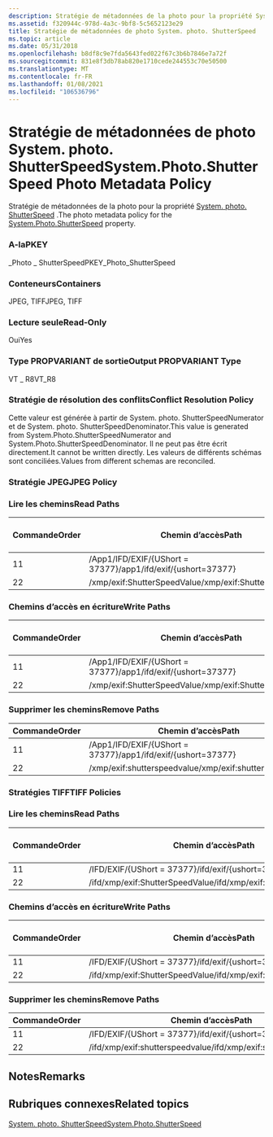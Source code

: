 ```yaml
---
description: Stratégie de métadonnées de la photo pour la propriété System. photo. ShutterSpeed.
ms.assetid: f320944c-978d-4a3c-9bf8-5c5652123e29
title: Stratégie de métadonnées de photo System. photo. ShutterSpeed
ms.topic: article
ms.date: 05/31/2018
ms.openlocfilehash: b8df8c9e7fda5643fed022f67c3b6b7846e7a72f
ms.sourcegitcommit: 831e8f3db78ab820e1710cede244553c70e50500
ms.translationtype: MT
ms.contentlocale: fr-FR
ms.lasthandoff: 01/08/2021
ms.locfileid: "106536796"
---
```

# <a name="systemphotoshutterspeed-photo-metadata-policy"></a><span data-ttu-id="db11d-103">Stratégie de métadonnées de photo System. photo. ShutterSpeed</span><span class="sxs-lookup"><span data-stu-id="db11d-103">System.Photo.ShutterSpeed Photo Metadata Policy</span></span>

<span data-ttu-id="db11d-104">Stratégie de métadonnées de la photo pour la propriété [System. photo. ShutterSpeed](../properties/props-system-photo-shutterspeed.md) .</span><span class="sxs-lookup"><span data-stu-id="db11d-104">The photo metadata policy for the [System.Photo.ShutterSpeed](../properties/props-system-photo-shutterspeed.md) property.</span></span>

### <a name="pkey"></a><span data-ttu-id="db11d-105">A-la</span><span class="sxs-lookup"><span data-stu-id="db11d-105">PKEY</span></span>

<span data-ttu-id="db11d-106">\_Photo \_ ShutterSpeed</span><span class="sxs-lookup"><span data-stu-id="db11d-106">PKEY\_Photo\_ShutterSpeed</span></span>

### <a name="containers"></a><span data-ttu-id="db11d-107">Conteneurs</span><span class="sxs-lookup"><span data-stu-id="db11d-107">Containers</span></span>

<span data-ttu-id="db11d-108">JPEG, TIFF</span><span class="sxs-lookup"><span data-stu-id="db11d-108">JPEG, TIFF</span></span>

### <a name="read-only"></a><span data-ttu-id="db11d-109">Lecture seule</span><span class="sxs-lookup"><span data-stu-id="db11d-109">Read-Only</span></span>

<span data-ttu-id="db11d-110">Oui</span><span class="sxs-lookup"><span data-stu-id="db11d-110">Yes</span></span>

### <a name="output-propvariant-type"></a><span data-ttu-id="db11d-111">Type PROPVARIANT de sortie</span><span class="sxs-lookup"><span data-stu-id="db11d-111">Output PROPVARIANT Type</span></span>

<span data-ttu-id="db11d-112">VT \_ R8</span><span class="sxs-lookup"><span data-stu-id="db11d-112">VT\_R8</span></span>

### <a name="conflict-resolution-policy"></a><span data-ttu-id="db11d-113">Stratégie de résolution des conflits</span><span class="sxs-lookup"><span data-stu-id="db11d-113">Conflict Resolution Policy</span></span>

<span data-ttu-id="db11d-114">Cette valeur est générée à partir de System. photo. ShutterSpeedNumerator et de System. photo. ShutterSpeedDenominator.</span><span class="sxs-lookup"><span data-stu-id="db11d-114">This value is generated from System.Photo.ShutterSpeedNumerator and System.Photo.ShutterSpeedDenominator.</span></span> <span data-ttu-id="db11d-115">Il ne peut pas être écrit directement.</span><span class="sxs-lookup"><span data-stu-id="db11d-115">It cannot be written directly.</span></span> <span data-ttu-id="db11d-116">Les valeurs de différents schémas sont conciliées.</span><span class="sxs-lookup"><span data-stu-id="db11d-116">Values from different schemas are reconciled.</span></span>

### <a name="jpeg-policy"></a><span data-ttu-id="db11d-117">Stratégie JPEG</span><span class="sxs-lookup"><span data-stu-id="db11d-117">JPEG Policy</span></span>

### <a name="read-paths"></a><span data-ttu-id="db11d-118">Lire les chemins</span><span class="sxs-lookup"><span data-stu-id="db11d-118">Read Paths</span></span>



| <span data-ttu-id="db11d-119">Commande</span><span class="sxs-lookup"><span data-stu-id="db11d-119">Order</span></span> | <span data-ttu-id="db11d-120">Chemin d’accès</span><span class="sxs-lookup"><span data-stu-id="db11d-120">Path</span></span>                          | <span data-ttu-id="db11d-121">Format de disque</span><span class="sxs-lookup"><span data-stu-id="db11d-121">Disk Format</span></span> |
|-------|-------------------------------|-------------|
| <span data-ttu-id="db11d-122">1</span><span class="sxs-lookup"><span data-stu-id="db11d-122">1</span></span>     | <span data-ttu-id="db11d-123">/App1/IFD/EXIF/{UShort = 37377}</span><span class="sxs-lookup"><span data-stu-id="db11d-123">/app1/ifd/exif/{ushort=37377}</span></span> |             |
| <span data-ttu-id="db11d-124">2</span><span class="sxs-lookup"><span data-stu-id="db11d-124">2</span></span>     | <span data-ttu-id="db11d-125">/xmp/exif:ShutterSpeedValue</span><span class="sxs-lookup"><span data-stu-id="db11d-125">/xmp/exif:ShutterSpeedValue</span></span>   |             |



 

### <a name="write-paths"></a><span data-ttu-id="db11d-126">Chemins d’accès en écriture</span><span class="sxs-lookup"><span data-stu-id="db11d-126">Write Paths</span></span>



| <span data-ttu-id="db11d-127">Commande</span><span class="sxs-lookup"><span data-stu-id="db11d-127">Order</span></span> | <span data-ttu-id="db11d-128">Chemin d’accès</span><span class="sxs-lookup"><span data-stu-id="db11d-128">Path</span></span>                          | <span data-ttu-id="db11d-129">Format de disque</span><span class="sxs-lookup"><span data-stu-id="db11d-129">Disk Format</span></span> |
|-------|-------------------------------|-------------|
| <span data-ttu-id="db11d-130">1</span><span class="sxs-lookup"><span data-stu-id="db11d-130">1</span></span>     | <span data-ttu-id="db11d-131">/App1/IFD/EXIF/{UShort = 37377}</span><span class="sxs-lookup"><span data-stu-id="db11d-131">/app1/ifd/exif/{ushort=37377}</span></span> |             |
| <span data-ttu-id="db11d-132">2</span><span class="sxs-lookup"><span data-stu-id="db11d-132">2</span></span>     | <span data-ttu-id="db11d-133">/xmp/exif:ShutterSpeedValue</span><span class="sxs-lookup"><span data-stu-id="db11d-133">/xmp/exif:ShutterSpeedValue</span></span>   |             |



 

### <a name="remove-paths"></a><span data-ttu-id="db11d-134">Supprimer les chemins</span><span class="sxs-lookup"><span data-stu-id="db11d-134">Remove Paths</span></span>



| <span data-ttu-id="db11d-135">Commande</span><span class="sxs-lookup"><span data-stu-id="db11d-135">Order</span></span> | <span data-ttu-id="db11d-136">Chemin d’accès</span><span class="sxs-lookup"><span data-stu-id="db11d-136">Path</span></span>                          |
|-------|-------------------------------|
| <span data-ttu-id="db11d-137">1</span><span class="sxs-lookup"><span data-stu-id="db11d-137">1</span></span>     | <span data-ttu-id="db11d-138">/App1/IFD/EXIF/{UShort = 37377}</span><span class="sxs-lookup"><span data-stu-id="db11d-138">/app1/ifd/exif/{ushort=37377}</span></span> |
| <span data-ttu-id="db11d-139">2</span><span class="sxs-lookup"><span data-stu-id="db11d-139">2</span></span>     | <span data-ttu-id="db11d-140">/xmp/exif:shutterspeedvalue</span><span class="sxs-lookup"><span data-stu-id="db11d-140">/xmp/exif:shutterspeedvalue</span></span>   |



 

### <a name="tiff-policies"></a><span data-ttu-id="db11d-141">Stratégies TIFF</span><span class="sxs-lookup"><span data-stu-id="db11d-141">TIFF Policies</span></span>

### <a name="read-paths"></a><span data-ttu-id="db11d-142">Lire les chemins</span><span class="sxs-lookup"><span data-stu-id="db11d-142">Read Paths</span></span>



| <span data-ttu-id="db11d-143">Commande</span><span class="sxs-lookup"><span data-stu-id="db11d-143">Order</span></span> | <span data-ttu-id="db11d-144">Chemin d’accès</span><span class="sxs-lookup"><span data-stu-id="db11d-144">Path</span></span>                            | <span data-ttu-id="db11d-145">Format de disque</span><span class="sxs-lookup"><span data-stu-id="db11d-145">Disk Format</span></span> |
|-------|---------------------------------|-------------|
| <span data-ttu-id="db11d-146">1</span><span class="sxs-lookup"><span data-stu-id="db11d-146">1</span></span>     | <span data-ttu-id="db11d-147">/IFD/EXIF/{UShort = 37377}</span><span class="sxs-lookup"><span data-stu-id="db11d-147">/ifd/exif/{ushort=37377}</span></span>        |             |
| <span data-ttu-id="db11d-148">2</span><span class="sxs-lookup"><span data-stu-id="db11d-148">2</span></span>     | <span data-ttu-id="db11d-149">/ifd/xmp/exif:ShutterSpeedValue</span><span class="sxs-lookup"><span data-stu-id="db11d-149">/ifd/xmp/exif:ShutterSpeedValue</span></span> |             |



 

### <a name="write-paths"></a><span data-ttu-id="db11d-150">Chemins d’accès en écriture</span><span class="sxs-lookup"><span data-stu-id="db11d-150">Write Paths</span></span>



| <span data-ttu-id="db11d-151">Commande</span><span class="sxs-lookup"><span data-stu-id="db11d-151">Order</span></span> | <span data-ttu-id="db11d-152">Chemin d’accès</span><span class="sxs-lookup"><span data-stu-id="db11d-152">Path</span></span>                            | <span data-ttu-id="db11d-153">Format de disque</span><span class="sxs-lookup"><span data-stu-id="db11d-153">Disk Format</span></span> |
|-------|---------------------------------|-------------|
| <span data-ttu-id="db11d-154">1</span><span class="sxs-lookup"><span data-stu-id="db11d-154">1</span></span>     | <span data-ttu-id="db11d-155">/IFD/EXIF/{UShort = 37377}</span><span class="sxs-lookup"><span data-stu-id="db11d-155">/ifd/exif/{ushort=37377}</span></span>        |             |
| <span data-ttu-id="db11d-156">2</span><span class="sxs-lookup"><span data-stu-id="db11d-156">2</span></span>     | <span data-ttu-id="db11d-157">/ifd/xmp/exif:ShutterSpeedValue</span><span class="sxs-lookup"><span data-stu-id="db11d-157">/ifd/xmp/exif:ShutterSpeedValue</span></span> |             |



 

### <a name="remove-paths"></a><span data-ttu-id="db11d-158">Supprimer les chemins</span><span class="sxs-lookup"><span data-stu-id="db11d-158">Remove Paths</span></span>



| <span data-ttu-id="db11d-159">Commande</span><span class="sxs-lookup"><span data-stu-id="db11d-159">Order</span></span> | <span data-ttu-id="db11d-160">Chemin d’accès</span><span class="sxs-lookup"><span data-stu-id="db11d-160">Path</span></span>                            |
|-------|---------------------------------|
| <span data-ttu-id="db11d-161">1</span><span class="sxs-lookup"><span data-stu-id="db11d-161">1</span></span>     | <span data-ttu-id="db11d-162">/IFD/EXIF/{UShort = 37377}</span><span class="sxs-lookup"><span data-stu-id="db11d-162">/ifd/exif/{ushort=37377}</span></span>        |
| <span data-ttu-id="db11d-163">2</span><span class="sxs-lookup"><span data-stu-id="db11d-163">2</span></span>     | <span data-ttu-id="db11d-164">/ifd/xmp/exif:shutterspeedvalue</span><span class="sxs-lookup"><span data-stu-id="db11d-164">/ifd/xmp/exif:shutterspeedvalue</span></span> |



 

## <a name="remarks"></a><span data-ttu-id="db11d-165">Notes</span><span class="sxs-lookup"><span data-stu-id="db11d-165">Remarks</span></span>

## <a name="related-topics"></a><span data-ttu-id="db11d-166">Rubriques connexes</span><span class="sxs-lookup"><span data-stu-id="db11d-166">Related topics</span></span>

<dl> <dt>

[<span data-ttu-id="db11d-167">System. photo. ShutterSpeed</span><span class="sxs-lookup"><span data-stu-id="db11d-167">System.Photo.ShutterSpeed</span></span>](../properties/props-system-photo-shutterspeed.md)
</dt> </dl>

 

 
